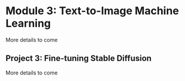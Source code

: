 # Module 3: Text-to-Image Machine Learning

More details to come

<a name="project3"></a>

## Project 3: Fine-tuning Stable Diffusion

More details to come
